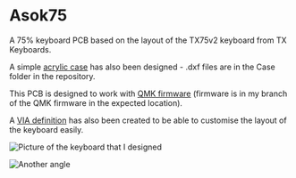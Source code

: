 # Asok75
A 75% keyboard PCB based on the layout of the TX75v2 keyboard from TX Keyboards.

A simple [acrylic case](Case) has also been designed - .dxf files are in the Case folder in the repository.

This PCB is designed to work with [QMK firmware](https://github.com/asok3781/qmk_firmware/tree/asok/keyboards/asok/asok75) (firmware is in my branch of the QMK firmware in the expected location).

A [VIA definition](asok75VIAdefinition) has also been created to be able to customise the layout of the keyboard easily.

![Picture of the keyboard that I designed](https://i.imgur.com/TaWt8rX.jpeg)

![Another angle](https://i.imgur.com/h5RwIQP.jpeg)
